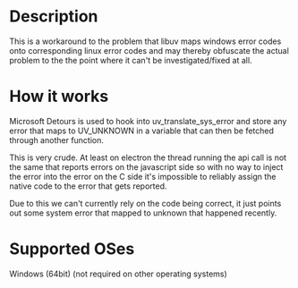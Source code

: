 # Description

This is a workaround to the problem that libuv maps windows error codes onto corresponding linux error codes and may thereby obfuscate the actual problem to the the point where it can't be investigated/fixed at all.

# How it works

Microsoft Detours is used to hook into uv_translate_sys_error and store any error that maps to UV_UNKNOWN in a variable that can then be fetched through another function.

This is very crude. At least on electron the thread running the api call is not the same that reports errors on the javascript side so with no way to inject the error into the error on the C side it's impossible to reliably assign the native code to the error that gets reported.

Due to this we can't currently rely on the code being correct, it just points out some system error that mapped to unknown that happened recently.

# Supported OSes

Windows (64bit)
(not required on other operating systems)
